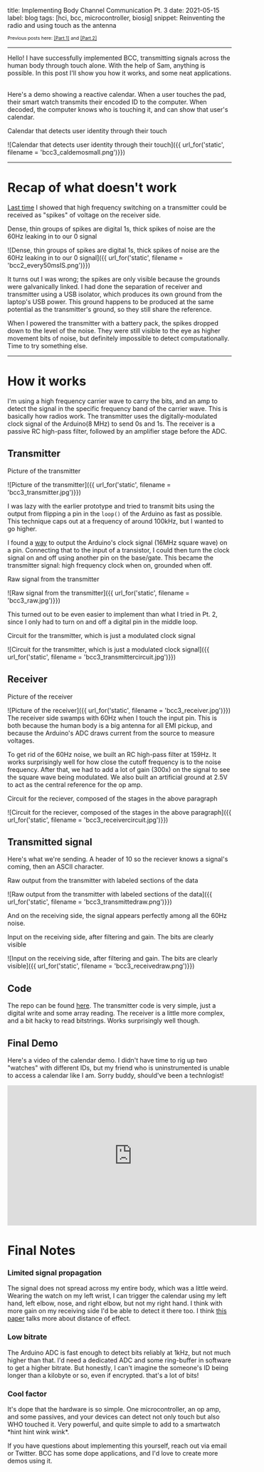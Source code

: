 title: Implementing Body Channel Communication Pt. 3
date: 2021-05-15
label: blog
tags: [hci, bcc, microcontroller, biosig]
snippet: Reinventing the radio and using touch as the antenna

<div style="font-size:.75em;"> Previous posts here: <a href="../bcc1">[Part 1]</a> and <a href="../bcc2"> [Part 2] </a> </div>

<hr>

Hello! I have successfully implemented BCC, transmitting signals across the human body through touch alone. With the help of Sam, anything is possible. In this post I'll show you how it works, and some neat applications.

<br>
Here's a demo showing a reactive calendar. When a user touches the pad, their smart watch transmits their encoded ID to the computer. When decoded, the computer knows who is touching it, and can show that user's calendar. 

<p class="caption">Calendar that detects user identity through their touch</p>
![Calendar that detects user identity through their touch]({{ url_for('static', filename = 'bcc3_caldemosmall.png')}})

<hr>

# Recap of what doesn't work
[Last time](../bcc2) I showed that high frequency switching on a transmitter could be received as "spikes" of voltage on the receiver side. 

<p class="caption">Dense, thin groups of spikes are digital 1s, thick spikes of noise are the 60Hz leaking in to our 0 signal</p>
![Dense, thin groups of spikes are digital 1s, thick spikes of noise are the 60Hz leaking in to our 0 signal]({{ url_for('static', filename = 'bcc2_every50msIS.png')}})

It turns out I was wrong; the spikes are only visible because the grounds were galvanically linked. I had done the separation of receiver and transmitter using a USB isolator, which produces its own ground from the laptop's USB power. This ground happens to be produced at the same potential as the transmitter's ground, so they still share the reference. 

When I powered the transmitter with a battery pack, the spikes dropped down to the level of the noise. They were still visible to the eye as higher movement bits of noise, but definitely impossible to detect computationally. Time to try something else.

<hr> 

# How it works
I'm using a high frequency carrier wave to carry the bits, and an amp to detect the signal in the specific frequency band of the carrier wave. This is basically how radios work. The transmitter uses the digitally-modulated clock signal of the Arduino(8 MHz) to send 0s and 1s. The receiver is a passive RC high-pass filter, followed by an amplifier stage before the ADC.

## Transmitter
<p class="caption">Picture of the transmitter</p>
![Picture of the transmitter]({{ url_for('static', filename = 'bcc3_transmitter.jpg')}})

I was lazy with the earlier prototype and tried to transmit bits using the output from flipping a pin in the ```loop()``` of the Arduino as fast as possible. This technique caps out at a frequency of around 100kHz, but I wanted to go higher. 

I found a [way](https://arduino.stackexchange.com/questions/16698/arduino-constant-clock-output) to output the Arduino's clock signal (16MHz square wave) on a pin. Connecting that to the input of a transistor, I could then turn the clock signal on and off using another pin on the base/gate. This became the transmitter signal: high frequency clock when on, grounded when off. 

<p class="caption">Raw signal from the transmitter</p>
![Raw signal from the transmitter]({{ url_for('static', filename = 'bcc3_raw.jpg')}})

This turned out to be even easier to implement than what I tried in Pt. 2, since I only had to turn on and off a digital pin in the middle loop.

<p class="caption">Circuit for the transmitter, which is just a modulated clock signal</p>
![Circuit for the transmitter, which is just a modulated clock signal]({{ url_for('static', filename = 'bcc3_transmittercircuit.jpg')}})

## Receiver
<p class="caption">Picture of the receiver</p>
![Picture of the receiver]({{ url_for('static', filename = 'bcc3_receiver.jpg')}})
The receiver side swamps with 60Hz when I touch the input pin. This is both because the human body is a big antenna for all EMI pickup, and because the Arduino's ADC draws current from the source to measure voltages. 

To get rid of the 60Hz noise, we built an RC high-pass filter at 159Hz. It works surprisingly well for how close the cutoff frequency is to the noise frequency. After that, we had to add a lot of gain (300x) on the signal to see the square wave being modulated. We also built an artificial ground at 2.5V to act as the central reference for the op amp. 

<p class="caption">Circuit for the reciever, composed of the stages in the above paragraph</p>
![Circuit for the reciever, composed of the stages in the above paragraph]({{ url_for('static', filename = 'bcc3_receivercircuit.jpg')}})

## Transmitted signal
Here's what we're sending. A header of 10 so the reciever knows a signal's coming, then an ASCII character. 

<p class="caption">Raw output from the transmitter with labeled sections of the data</p>
![Raw output from the transmitter with labeled sections of the data]({{ url_for('static', filename = 'bcc3_transmittedraw.png')}})

And on the receiving side, the signal appears perfectly among all the 60Hz noise. 

<p class="caption">Input on the receiving side, after filtering and gain. The bits are clearly visible</p>
![Input on the receiving side, after filtering and gain. The bits are clearly visible]({{ url_for('static', filename = 'bcc3_receivedraw.png')}})


## Code
The repo can be found [here](https://github.com/kongmunist/BCC). The transmitter code is very simple, just a digital write and some array reading. The receiver is a little more complex, and a bit hacky to read bitstrings. Works surprisingly well though. 

## Final Demo
Here's a video of the calendar demo. I didn't have time to rig up two "watches" with different IDs, but my friend who is uninstrumented is unable to access a calendar like I am. Sorry buddy, should've been a technlogist!

<div style="text-align:center;">
<iframe width="560" height="315" src="https://www.youtube.com/embed/4pwZ0hJcawM" title="YouTube video player" frameborder="0" allow="accelerometer; autoplay; clipboard-write; encrypted-media; gyroscope; picture-in-picture" allowfullscreen></iframe></div>


# Final Notes

### Limited signal propagation
The signal does not spread across my entire body, which was a little weird. Wearing the watch on my left wrist, I can trigger the calendar using my left hand, left elbow, nose, and right elbow, but not my right hand. I think with more gain on my receiving side I'd be able to detect it there too. I think [this paper](http://www.alansonsample.com/publications/docs/2018%20-%20UIST%20-%20Enabling%20Interactive%20Infrastructure%20with%20BCC.pdf) talks more about distance of effect.

### Low bitrate
The Arduino ADC is fast enough to detect bits reliably at 1kHz, but not much higher than that. I'd need a dedicated ADC and some ring-buffer in software to get a higher bitrate. But honestly, I can't imagine the someone's ID being longer than a kilobyte or so, even if encrypted. that's a lot of bits!

### Cool factor
It's dope that the hardware is so simple. One microcontroller, an op amp, and some passives, and your devices can detect not only touch but also WHO touched it. Very powerful, and quite simple to add to a smartwatch \*hint hint wink wink\*.


If you have questions about implementing this yourself, reach out via email or Twitter. BCC has some dope applications, and I'd love to create more demos using it. 






